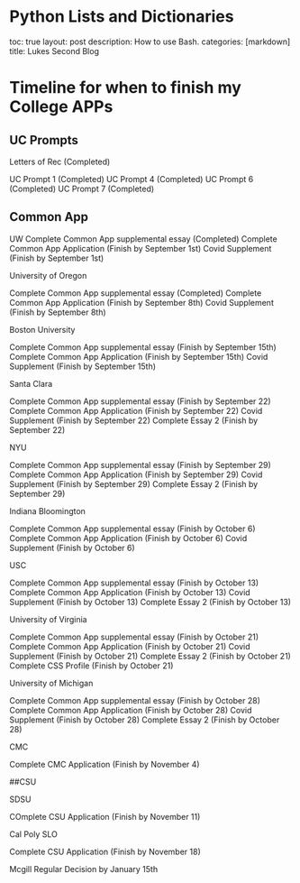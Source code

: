 # Python Lists and Dictionaries 

toc: true
layout: post
description: How to use Bash.
categories: [markdown]
title: Lukes Second Blog

# Timeline for when to finish my College APPs

## UC Prompts

Letters of Rec (Completed)

UC Prompt 1 (Completed)
UC Prompt 4 (Completed)
UC Prompt 6 (Completed)
UC Prompt 7 (Completed)

## Common App

UW
Complete Common App supplemental essay (Completed)
Complete Common App Application (Finish by September 1st)
Covid Supplement (Finish by September 1st)

University of Oregon

Complete Common App supplemental essay (Completed)
Complete Common App Application (Finish by September 8th)
Covid Supplement (Finish by September 8th)

Boston University

Complete Common App supplemental essay (Finish by September 15th)
Complete Common App Application (Finish by September 15th)
Covid Supplement (Finish by September 15th)

Santa Clara

Complete Common App supplemental essay (Finish by September 22)
Complete Common App Application (Finish by September 22)
Covid Supplement (Finish by September 22)
Complete Essay 2 (Finish by September 22)

NYU

Complete Common App supplemental essay (Finish by September 29)
Complete Common App Application (Finish by September 29)
Covid Supplement (Finish by September 29)
Complete Essay 2 (Finish by September 29)

Indiana Bloomington

Complete Common App supplemental essay (Finish by October 6)
Complete Common App Application (Finish by October 6)
Covid Supplement (Finish by October 6)

USC

Complete Common App supplemental essay (Finish by October 13)
Complete Common App Application (Finish by October 13)
Covid Supplement (Finish by October 13)
Complete Essay 2 (Finish by October 13)

University of Virginia

Complete Common App supplemental essay (Finish by October 21)
Complete Common App Application (Finish by October 21)
Covid Supplement (Finish by October 21)
Complete Essay 2 (Finish by October 21)
Complete CSS Profile (Finish by October 21)

University of Michigan

Complete Common App supplemental essay (Finish by October 28)
Complete Common App Application (Finish by October 28)
Covid Supplement (Finish by October 28)
Complete Essay 2 (Finish by October 28)

CMC

Complete CMC Application (Finish by November 4)

##CSU

SDSU

COmplete CSU Application (Finish by November 11)

Cal Poly SLO

Complete CSU Application (Finish by November 18)

Mcgill
Regular Decision by January 15th

